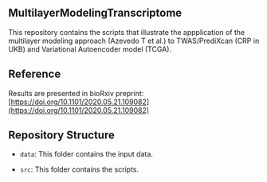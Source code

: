## MultilayerModelingTranscriptome

This repository contains the scripts that illustrate the appplication of the multilayer modeling approach (Azevedo T et al.) to TWAS/PrediXcan (CRP in UKB) and Variational Autoencoder model (TCGA). 

## Reference
Results are presented in bioRxiv preprint: [https://doi.org/10.1101/2020.05.21.109082](https://doi.org/10.1101/2020.05.21.109082)

## Repository Structure

* `data`: This folder contains the input data.  

* `src`: This folder contains the scripts.   
